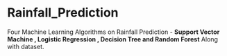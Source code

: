 # Rainfall_Prediction
Four Machine Learning Algorithms on Rainfall Prediction - **Support Vector Machine , Logistic Regression , Decision Tree and Random Forest**
Along with dataset. 
